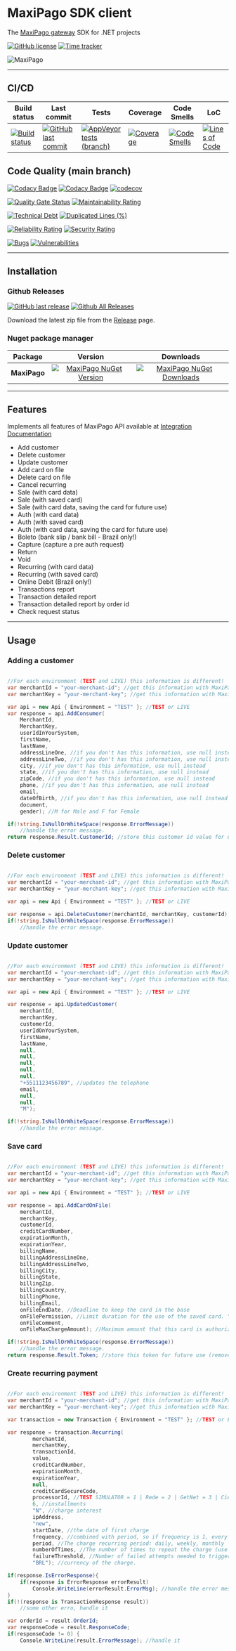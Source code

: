 # MaxiPago SDK client

The [MaxiPago gateway](https://www.maxipago.com/developers/) SDK for .NET projects

[![GitHub license](https://img.shields.io/github/license/guibranco/MaxiPago-SDK-dotnet)](https://github.com/guibranco/MaxiPago-SDK-dotnet)
[![Time tracker](https://wakatime.com/badge/github/guibranco/MaxiPago-SDK-dotnet.svg)](https://wakatime.com/badge/github/guibranco/MaxiPago-SDK-dotnet)

![MaxiPago](https://raw.githubusercontent.com/guibranco/MaxiPago-SDK-dotnet/main/logo.png)

--- 

## CI/CD

| Build status | Last commit | Tests | Coverage | Code Smells | LoC | 
|--------------|-------------|-------|----------|-------------|-----|
| [![Build status](https://ci.appveyor.com/api/projects/status/0rghu1mnaahlfi16/branch/main?svg=true)](https://ci.appveyor.com/project/guibranco/MaxiPago-SDK-dotnet/branch/main) | [![GitHub last commit](https://img.shields.io/github/last-commit/guibranco/MaxiPago-SDK-dotnet/main)](https://github.com/guibranco/MaxiPago-SDK-dotnet) | [![AppVeyor tests (branch)](https://img.shields.io/appveyor/tests/guibranco/MaxiPago-SDK-dotnet/main?compact_message)](https://ci.appveyor.com/project/guibranco/MaxiPago-SDK-dotnet/branch/main) | [![Coverage](https://sonarcloud.io/api/project_badges/measure?project=guibranco_MaxiPago-SDK-dotnet&metric=coverage&branch=main)](https://sonarcloud.io/dashboard?id=guibranco_MaxiPago-SDK-dotnet) | [![Code Smells](https://sonarcloud.io/api/project_badges/measure?project=guibranco_MaxiPago-SDK-dotnet&metric=code_smells&branch=main)](https://sonarcloud.io/dashboard?id=guibranco_MaxiPago-SDK-dotnet) | [![Lines of Code](https://sonarcloud.io/api/project_badges/measure?project=guibranco_MaxiPago-SDK-dotnet&metric=ncloc&branch=main)](https://sonarcloud.io/dashboard?id=guibranco_MaxiPago-SDK-dotnet) | 
## Code Quality (main branch)

[![Codacy Badge](https://app.codacy.com/project/badge/Grade/608c4d2f8af3473a853c470bce9d1f24)](https://www.codacy.com/gh/guibranco/MaxiPago-SDK-dotnet/dashboard?utm_source=github.com&amp;utm_medium=referral&amp;utm_content=guibranco/MaxiPago-SDK-dotnet&amp;utm_campaign=Badge_Grade)
[![Codacy Badge](https://app.codacy.com/project/badge/Coverage/608c4d2f8af3473a853c470bce9d1f24)](https://www.codacy.com/gh/guibranco/MaxiPago-SDK-dotnet/dashboard?utm_source=github.com&utm_medium=referral&utm_content=guibranco/MaxiPago-SDK-dotnet&utm_campaign=Badge_Coverage)
[![codecov](https://codecov.io/gh/guibranco/MaxiPago-SDK-dotnet/branch/main/graph/badge.svg)](https://codecov.io/gh/guibranco/MaxiPago-SDK-dotnet)

[![Quality Gate Status](https://sonarcloud.io/api/project_badges/measure?project=guibranco_MaxiPago-SDK-dotnet&metric=alert_status)](https://sonarcloud.io/dashboard?id=guibranco_MaxiPago-SDK-dotnet)
[![Maintainability Rating](https://sonarcloud.io/api/project_badges/measure?project=guibranco_MaxiPago-SDK-dotnet&metric=sqale_rating)](https://sonarcloud.io/dashboard?id=guibranco_MaxiPago-SDK-dotnet)

[![Technical Debt](https://sonarcloud.io/api/project_badges/measure?project=guibranco_MaxiPago-SDK-dotnet&metric=sqale_index)](https://sonarcloud.io/dashboard?id=guibranco_MaxiPago-SDK-dotnet)
[![Duplicated Lines (%)](https://sonarcloud.io/api/project_badges/measure?project=guibranco_MaxiPago-SDK-dotnet&metric=duplicated_lines_density)](https://sonarcloud.io/dashboard?id=guibranco_MaxiPago-SDK-dotnet)

[![Reliability Rating](https://sonarcloud.io/api/project_badges/measure?project=guibranco_MaxiPago-SDK-dotnet&metric=reliability_rating)](https://sonarcloud.io/dashboard?id=guibranco_MaxiPago-SDK-dotnet)
[![Security Rating](https://sonarcloud.io/api/project_badges/measure?project=guibranco_MaxiPago-SDK-dotnet&metric=security_rating)](https://sonarcloud.io/dashboard?id=guibranco_MaxiPago-SDK-dotnet)

[![Bugs](https://sonarcloud.io/api/project_badges/measure?project=guibranco_MaxiPago-SDK-dotnet&metric=bugs)](https://sonarcloud.io/dashboard?id=guibranco_MaxiPago-SDK-dotnet)
[![Vulnerabilities](https://sonarcloud.io/api/project_badges/measure?project=guibranco_MaxiPago-SDK-dotnet&metric=vulnerabilities)](https://sonarcloud.io/dashboard?id=guibranco_MaxiPago-SDK-dotnet)

---

## Installation

### Github Releases

[![GitHub last release](https://img.shields.io/github/release-date/guibranco/MaxiPago-SDK-dotnet.svg?style=flat)](https://github.com/guibranco/MaxiPago-SDK-dotnet) [![Github All Releases](https://img.shields.io/github/downloads/guibranco/MaxiPago-SDK-dotnet/total.svg?style=flat)](https://github.com/guibranco/MaxiPago-SDK-dotnet)

Download the latest zip file from the [Release](https://github.com/guibranco/MaxiPago-SDK-dotnet/releases) page.

### Nuget package manager

| Package | Version | Downloads |
|------------------|:-------:|:-------:|
| **MaxiPago** | [![MaxiPago NuGet Version](https://img.shields.io/nuget/v/MaxiPago.svg?style=flat)](https://www.nuget.org/packages/MaxiPago/) | [![MaxiPago NuGet Downloads](https://img.shields.io/nuget/dt/MaxiPago.svg?style=flat)](https://www.nuget.org/packages/MaxiPago/) |

---

## Features

Implements all features of MaxiPago API available at [Integration Documentation](https://www.maxipago.com/docs/maxiPago_API_Latest.pdf)

- Add customer
- Delete customer
- Update customer
- Add card on file
- Delete card on file
- Cancel recurring
- Sale (with card data)
- Sale (with saved card)
- Sale (with card data, saving the card for future use)
- Auth (with card data)
- Auth (with saved card)
- Auth (with card data, saving the card for future use)
- Boleto (bank slip / bank bill - Brazil only!)
- Capture (capture a pre auth request)
- Return
- Void
- Recurring (with card data)
- Recurring (with saved card)
- Online Debit (Brazil only!)
- Transactions report
- Transaction detailed report
- Transaction detailed report by order id
- Check request status

---

## Usage

### Adding a customer

```cs

//For each environment (TEST and LIVE) this information is different!
var merchantId = "your-merchant-id"; //get this information with MaxiPago
var merchantKey = "your-merchant-key"; //get this information with MaxiPago

var api = new Api { Environment = "TEST" }; //TEST or LIVE
var response = api.AddConsumer(
    MerchantId,
    MerchantKey,
    userIdInYourSystem,
    firstName,
    lastName,
    addressLineOne, //if you don't has this information, use null instead
    addressLineTwo, //if you don't has this information, use null instead
    city, //if you don't has this information, use null instead
    state, //if you don't has this information, use null instead
    zipCode, //if you don't has this information, use null instead
    phone, //if you don't has this information, use null instead
    email,
    dateOfBirth, //if you don't has this information, use null instead
    document,
    gender); //M for Male and F for Female

if(!string.IsNullOrWhiteSpace(response.ErrorMessage))
    //handle the error message.
return response.Result.CustomerId; //store this customer id value for update or delete the customer in future.

```

### Delete customer

```cs

//For each environment (TEST and LIVE) this information is different!
var merchantId = "your-merchant-id"; //get this information with MaxiPago
var merchantKey = "your-merchant-key"; //get this information with MaxiPago

var api = new Api { Environment = "TEST" }; //TEST or LIVE

var response = api.DeleteCustomer(merchantId, merchantKey, customerId); //this information was returned by the AddCustomer method.
if(!string.IsNullOrWhiteSpace(response.ErrorMessage))
    //handle the error message.

```

### Update customer

```cs

//For each environment (TEST and LIVE) this information is different!
var merchantId = "your-merchant-id"; //get this information with MaxiPago
var merchantKey = "your-merchant-key"; //get this information with MaxiPago

var api = new Api { Environment = "TEST" }; //TEST or LIVE

var response = api.UpdatedCustomer(
    merchantId,
    merchantKey,
    customerId,
    userIdOnYourSystem,
    firstName,
    lastName,
    null,
    null,
    null,
    null,
    null,
    "+5511123456789", //updates the telephone
    email,
    null,
    null,
    "M");

if(!string.IsNullOrWhiteSpace(response.ErrorMessage))
    //handle the error message.

```

### Save card

```cs

//For each environment (TEST and LIVE) this information is different!
var merchantId = "your-merchant-id"; //get this information with MaxiPago
var merchantKey = "your-merchant-key"; //get this information with MaxiPago

var api = new Api { Environment = "TEST" }; //TEST or LIVE

var response = api.AddCardOnFile(
    merchantId,
    merchantKey,
    customerId,
    creditCardNumber,
    expirationMonth,
    expirationYear,
    billingName,
    billingAddressLineOne,
    billingAddressLineTwo,
    billingCity,
    billingState,
    billingZip,
    billingCountry,
    billingPhone,
    billingEmail,
    onFileEndDate, //Deadline to keep the card in the base
    onFilePermission, //Limit duration for the use of the saved card. "ongoing" = indefinitely / "use_once" = only once after the 1st payment
    onFileComment,
    onFileMaxChargeAmount); //Maximum amount that this card is authorized to be charged.

if(!string.IsNullOrWhiteSpace(response.ErrorMessage))
    //handle the error message.
return response.Result.Token; //store this token for future use (remove card, sale, auth...)

```

### Create recurring payment

```cs

//For each environment (TEST and LIVE) this information is different!
var merchantId = "your-merchant-id"; //get this information with MaxiPago
var merchantKey = "your-merchant-key"; //get this information with MaxiPago

var transaction = new Transaction { Environment = "TEST" }; //TEST or LIVE

var response = transaction.Recurring(
        merchantId,
        merchantKey,
        transactionId,
        value,
        creditCardNumber,
        expirationMonth,
        expirationYear,
        null,
        creditCardSecureCode,
        processorId, //TEST SIMULATOR = 1 | Rede = 2 | GetNet = 3 | Cielo = 4 | TEF = 5 | Elavon = 6 | ChasePaymentech = 8 
        6, //installments
        "N", //charge interest
        ipAddress,
        "new",
        startDate, //the date of first charge
        frequency, //combined with period, so if frequency is 1, every "period" will be charged. So if period is "weekly" and frequency is "2", every two weeks will be charged.
        period, //The charge recurring period: daily, weekly, monthly
        numberOfTimes, //The number of times to repeat the charge (use 999 as max value for "indefinitely" time, after 999 times, this recurring will need to be created again).
        failureThreshold, //Number of failed attempts needed to trigger email notification to merchant.
        "BRL"); //currency of the charge.

if(response.IsErrorResponse){
    if(response is ErrorResponse errorResult)
        Console.WriteLine(errorResult.ErrorMsg); //handle the error message.
}
if(!(response is TransactionResponse result))
    //some other erro, handle it

var orderId = result.OrderId;
var responseCode = result.ResponseCode;
if(responseCode != 0) {
    Console.WriteLine(result.ErrorMessage); //handle it

```
